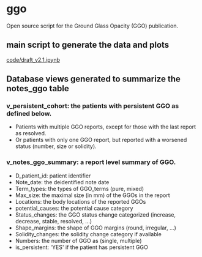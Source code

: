 # ggo
Open source script for the Ground Glass Opacity (GGO) publication.

## main script to generate the data and plots
[code/draft_v2.1.ipynb](code/draft_v2.1.ipynb)

## Database views generated to summarize the notes_ggo table

### v_persistent_cohort: the patients with persistent GGO as defined below.
* Patients with multiple GGO reports, except for those with the last report as resolved.
* Or patients with only one GGO report, but reported with a worsened status (number, size or solidity).

### v_notes_ggo_summary: a report level summary of GGO.
* D_patient_id: patient identifier
* Note_date: the deidentified note date
* Term_types: the types of GGO_terms (pure, mixed)
* Max_size: the maximal size (in mm) of the GGOs in the report
* Locations: the body locations of the reported GGOs
* potential_causes: the potential cause category
* Status_changes: the GGO status change categorized (increase, decrease, stable, resolved, …)
* Shape_margins: the shape of GGO margins (round, irregular, …)
* Solidity_changes: the solidity change category if available
* Numbers: the number of GGO as (single, multiple)
* is_persistent: 'YES' if the patient has persistent GGO
